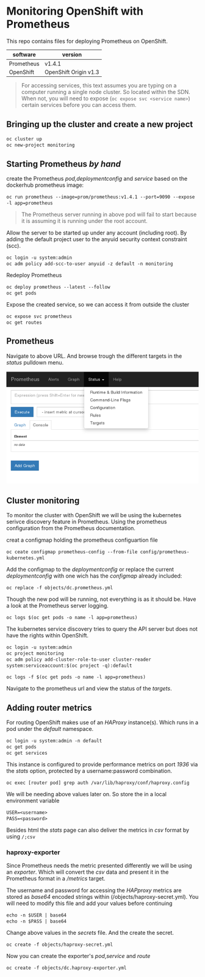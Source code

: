 # Monitoring OpenShift with Prometheus

This repo contains files for deploying Prometheus on OpenShift.

| software        | version                  |
|-----------------|--------------------------|
|Prometheus       | v1.4.1                   |
|OpenShift        | OpenShift Origin v1.3    |

> For accessing services, this text assumes you are typing on a computer running a single node cluster.
> So located within the SDN.
> When not, you will need to expose (`oc expose svc <service name>`) certain services before you can access them.

## Bringing up the cluster and create a new project

```code
oc cluster up
oc new-project monitoring
```

## Starting Prometheus  *by hand*

create the Prometheus *pod,deploymentconfig* and *service* based on the dockerhub prometheus image:

```code
oc run prometheus --image=prom/prometheus:v1.4.1 --port=9090 --expose -l app=prometheus
```

> The Prometheus server running in above pod will fail to start because it is assuming it is running under the root account.

Allow the server to be started up under any account (including root).
By adding the default project user to the anyuid security context constraint (scc).

```code
oc login -u system:admin
oc adm policy add-scc-to-user anyuid -z default -n monitoring
```

Redeploy Prometheus

```code
oc deploy prometheus --latest --follow
oc get pods
``` 

Expose the created service, so we can access it from outside the cluster

```code
oc expose svc prometheus
oc get routes
```

## Prometheus

Navigate to above URL.
And browse trough the different targets in the *status* pulldown menu.

![Prometheus Screenshot](/images/prometheus-screenshot-1.png)

## Cluster monitoring

To monitor the cluster with OpenShift we will be using the kubernetes serivce discovery feature in Prometheus.
Using the prometheus configuration from the Prometheus documentation.

creat a configmap holding the prometheus configuartion file

```code
oc ceate configmap prometheus-config --from-file config/prometheus-kubernetes.yml
```

Add the configmap to the *deploymentconfig* or replace the current *deploymentconfig* with one wich has the *configmap* already included:

```code
oc replace -f objects/dc.prometheus.yml
```

Though the new pod will be running, not everything is as it should be. Have a look at the Prometheus server logging.

```code
oc logs $(oc get pods -o name -l app=prometheus)
```

The kubernetes service discovery tries to query the API server but does not have the rights within OpenShift.

```code
oc login -u system:admin
oc project monitoring
oc adm policy add-cluster-role-to-user cluster-reader system:serviceaccount:$(oc project -q):default
```

```code
oc logs -f $(oc get pods -o name -l app=prometheus)
```

Navigate to the prometheus url and view the status of the *targets*.

## Adding router metrics

For routing OpenShift makes use of an *HAProxy* instance(s).
Which runs in a pod under the *default* namespace.

```code
oc login -u system:admin -n default
oc get pods
oc get services
```

This instance is configured to provide performance metrics on port *1936* via the *stats* option, protected by a username:password combination.

```code
oc exec [router pod] grep auth /var/lib/haproxy/conf/haproxy.config
```

We will be needing above values later on.
So store the in a local environment variable

```code
USER=<username>
PASS=<password>
```

Besides html the *stats* page can also deliver the metrics in *csv* format by using `/;csv`

### haproxy-exporter

Since Prometheus needs the metric presented differently we will be using an *exporter*. Which will convert the *csv* data and present it in the Prometheus format in a */metrics* target.

The username and password for accessing the *HAPproxy* metrics are stored as *base64* encoded strings within (/objects/haproxy-secret.yml).
You will need to modify this file and add your values before continuing

```code
echo -n $USER | base64
echo -n $PASS | base64
```

Change above values in the *secrets* file.
And the create the secret.

```code
oc create -f objects/haproxy-secret.yml
```

Now you can create the exporter's *pod*,*service* and *route*

```code
oc create -f objects/dc.haproxy-exporter.yml
```
